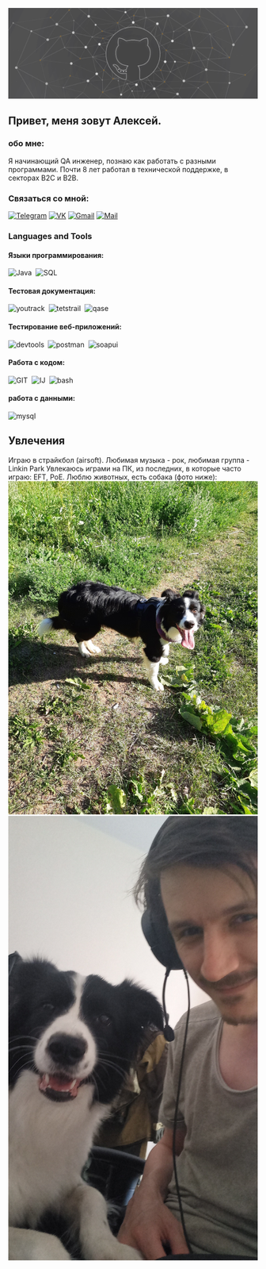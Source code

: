 [![Header](https://github.com/ReActive59ru/ReActive59ru/blob/main/assets/Header.png)](https://vk.com/reactive59ru)

## Привет, меня зовут Алексей.

### обо мне:
Я начинающий QA инженер, познаю как работать с разными программами.
Почти 8 лет работал в технической поддержке, в секторах B2C и B2B.

### Связаться со мной:

[![Telegram](https://img.shields.io/badge/Telegram-2CA5E0?style=for-the-badge&logo=telegram&logoColor=white)](https://t.me/ReActive59ru)
[![VK](https://img.shields.io/badge/VK-0077ff?style=for-the-badge&logo=VK&logoColor=white)](https://vk.com/reactive59ru)
[![Gmail](https://img.shields.io/badge/Gmail-D14836?style=for-the-badge&logo=gmail&logoColor=white)](mailto:suicidebanny@gmail.com)
[![Mail](https://img.shields.io/badge/Mail.ru-2775fc?style=for-the-badge&logo=Mail.ru&logoColor=%23ED8B00)](mailto:a.verkholantsev@mail.ru)

### Languages and Tools

#### Языки программирования:

<div>
<img src="https://www.svgrepo.com/show/184143/java.svg" title="Java" alt="Java" width="40" height="40"/>&nbsp
<img src="https://www.svgrepo.com/show/331760/sql-database-generic.svg" title="SQL" alt="SQL" width="40" height="40"/>&nbsp
</div>

#### Тестовая документация:
<div>
  <img src="https://upload.wikimedia.org/wikipedia/commons/thumb/8/8d/YouTrack_Icon.svg/1024px-YouTrack_Icon.svg.png?20200803082248" title="youtrack" alt="youtrack" width="40" height="40"/>&nbsp
  <img src="https://codahosted.io/packs/21236/unversioned/assets/LOGO/ba1091c59bab89cd2fd0f289622731fe16113d7b00905abe64759c313a4b73b76c1b0426076ed76cb74752234c734131df46992d5b8b48fc13e264240e4f7119f736cfeb64df36ded54b5cbf6198b9cadedf18dd0cac5c7dbcd16e6336c29363cd1292ba" title="testrail" alt="tetstrail" width="40" height="40"/>&nbsp
  <img src="https://luna1.co/eb0187.png" title="qase" alt="qase" width="40" height="40"/>&nbsp
</div>

#### Тестирование веб-приложений:

<div>
  <img src="https://d33wubrfki0l68.cloudfront.net/38b5c953a4667366685d55db55d057c86db1fc54/a0fdc/static/acae6b24d940347661ca901ea07f47c1/chrome-dev-logo-icon.png" title="devtools" alt="devtools" width="40" height="40"/>&nbsp
  <img src="https://seeklogo.com/images/P/postman-logo-0087CA0D15-seeklogo.com.png" title="postman" alt="postman" width="40" height="40"/>&nbsp
  <img src="https://encrypted-tbn0.gstatic.com/images?q=tbn:ANd9GcQUVmvvH1GHzQROgJg3NV09e5RxM-Wldnk5eSoCTw_OBQ&s" title="soapui" alt="soapui" width="40" height="40"/>&nbsp
</div>

#### Работа с кодом:

<div>
    <img src="https://git-scm.com/images/logos/downloads/Git-Icon-1788C.svg" title="GIT" alt="GIT" width="40" height="40"/>&nbsp
    <img src="https://upload.wikimedia.org/wikipedia/commons/9/9c/IntelliJ_IDEA_Icon.svg" title="Intellij" alt="IJ" width="40" height="40"/>&nbsp
    <img src="https://upload.wikimedia.org/wikipedia/commons/thumb/4/4b/Bash_Logo_Colored.svg/1024px-Bash_Logo_Colored.svg.png?20180723054350" title="bash" alt="bash" width="40" height="40"/>&nbsp
</div>

#### работа с данными:
<div>
  <img src="https://cdn.jsdelivr.net/gh/devicons/devicon/icons/mysql/mysql-original.svg" title="mysql" alt="mysql" width="40" height="40"/>&nbsp
</div>


## Увлечения

Играю в страйкбол (airsoft).
Любимая музыка - рок, любимая группа - Linkin Park
Увлекаюсь играми на ПК, из последних, в которые часто играю: EFT, PoE.
Люблю животных, есть собака (фото ниже):
![Header](https://github.com/ReActive59ru/ReActive59ru/blob/main/assets/Doggo1.jpg)
![Header](https://github.com/ReActive59ru/ReActive59ru/blob/main/assets/Doggo2.jpg)
